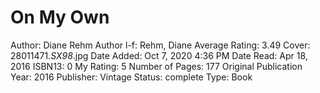 # On My Own

Author: Diane Rehm
Author l-f: Rehm, Diane
Average Rating: 3.49
Cover: 28011471._SX98_.jpg
Date Added: Oct 7, 2020 4:36 PM
Date Read: Apr 18, 2016
ISBN13: 0
My Rating: 5
Number of Pages: 177
Original Publication Year: 2016
Publisher: Vintage
Status: complete
Type: Book